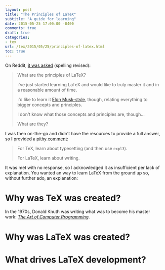 ```yaml
---
layout: post
title: "The Principles of LaTeX"
subtitle: "A guide for learning"
date: 2015-05-25 17:00:00 -0400
comments: true
draft: true
categories:
- tex
url: /tex/2015/05/25/principles-of-latex.html
toc: true
---
```


On Reddit, [it was asked][r-principles] (spelling revised):

<!--more-->

> What are the principles of LaTeX?
>
> I've just started learning LaTeX and would like to truly master it
> and in a reasonable amount of time.
>
> I'd like to learn it [Elon Musk-style][r-p-em], though, relating
> everything to bigger concepts and principles.
>
> I don't know what those concepts and principles are, though...
>
> What are they?

I was then on-the-go and didn't have the resources to provide a full
answer, so I provided a [pithy comment][r-p-comment]:

> For TeX, learn about typesetting (and then use `expl3`).
>
> For LaTeX, learn about writing.

It was met with no response, so I acknowledged it as insufficient per
lack of explanation.  You wanted an way to learn LaTeX from the ground
up so, without further ado, an explanation:

# Why was TeX was created?

In the 1970s, Donald Knuth was writing what was to become his master
work: [*The Art of Computer Programming*][taocp].

# Why was LaTeX was created?
# What drives LaTeX development?

[r-principles]: http://redd.it/36jm3d
[r-p-em]: http://i.imgur.com/Y1gKnBd.jpg
[r-p-comment]: http://www.reddit.com/r/LaTeX/comments/36jm3d/what_are_the_principles_of_latex/creux4h
[taocp]: https://en.wikipedia.org/wiki/The_Art_of_Computer_Programming
